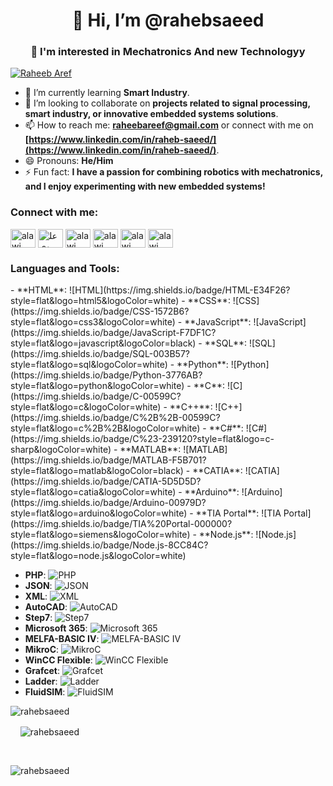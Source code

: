 <h1 align="center">👋 Hi, I’m @rahebsaeed</h1>
<h3 align="center">👀 I'm interested in Mechatronics And new Technologyy</h3>
<p align="left"> <a href="https://twitter.com/" target="blank"><img src="https://img.shields.io/twitter/follow/:RaheebAref" alt="Raheeb Aref" /></a> </p>

- 🌱 I’m currently learning **Smart Industry**.
- 💞️ I’m looking to collaborate on **projects related to signal processing, smart industry, or innovative embedded systems solutions**.
- 📫 How to reach me: **[raheebareef@gmail.com](mailto:raheebareef@gmail.com)** or connect with me on **[https://www.linkedin.com/in/raheb-saeed/](https://www.linkedin.com/in/raheb-saeed/)**.
- 😄 Pronouns: **He/Him**
- ⚡ Fun fact: **I have a passion for combining robotics with mechatronics, and I enjoy experimenting with new embedded systems!**


<h3 align="left">Connect with me:</h3>
<p align="left">
<a href="https://www.linkedin.com/in/raheb-saeed/" target="blank"><img align="center" src="https://raw.githubusercontent.com/rahuldkjain/github-profile-readme-generator/master/src/images/icons/Social/linked-in-alt.svg" alt="alawi masfar" height="30" width="40" /></a>
<a href="https://www.facebook.com/raheeb.almikhlafy" target="blank"><img align="center" src="https://raw.githubusercontent.com/rahuldkjain/github-profile-readme-generator/master/src/images/icons/Social/facebook.svg" alt="علوي بن أحمد" height="30" width="40" /></a>
<a href="https://www.instagram.com/raheeb_aref/" target="blank"><img align="center" src="https://raw.githubusercontent.com/rahuldkjain/github-profile-readme-generator/master/src/images/icons/Social/instagram.svg" alt="alawi masfar" height="30" width="40" /></a>
<a href="https://twitter.com/RaheebAref" target="blank"><img align="center" src="https://support-assets.githubassets.com/packs/static/app/assets/images/footer/twitter-0f757c30303936ee3905.svg" alt="alawi masfar" height="30" width="40" /></a>
<a href="https://www.researchgate.net/profile/Raheb-Saeed-2" target="blank"><img align="center" src="https://c5.rgstatic.net/m/42199702882742/images/favicon/favicon-32x32.png" alt="alawi masfar" height="30" width="40" /></a>
<a href="https://orcid.org/0009-0005-5613-8767" target="blank"><img align="center" src="https://orcid.org/assets/vectors/orcid.logo.icon.svg" alt="alawi masfar" height="30" width="40" /></a>
</p>

<h3 align="left">Languages and Tools:</h3>
- **HTML**: ![HTML](https://img.shields.io/badge/HTML-E34F26?style=flat&logo=html5&logoColor=white) - **CSS**: ![CSS](https://img.shields.io/badge/CSS-1572B6?style=flat&logo=css3&logoColor=white) - **JavaScript**: ![JavaScript](https://img.shields.io/badge/JavaScript-F7DF1C?style=flat&logo=javascript&logoColor=black) - **SQL**: ![SQL](https://img.shields.io/badge/SQL-003B57?style=flat&logo=sql&logoColor=white) - **Python**: ![Python](https://img.shields.io/badge/Python-3776AB?style=flat&logo=python&logoColor=white) - **C**: ![C](https://img.shields.io/badge/C-00599C?style=flat&logo=c&logoColor=white) - **C++**: ![C++](https://img.shields.io/badge/C%2B%2B-00599C?style=flat&logo=c%2B%2B&logoColor=white) - **C#**: ![C#](https://img.shields.io/badge/C%23-239120?style=flat&logo=c-sharp&logoColor=white) - **MATLAB**: ![MATLAB](https://img.shields.io/badge/MATLAB-F5B701?style=flat&logo=matlab&logoColor=black) - **CATIA**: ![CATIA](https://img.shields.io/badge/CATIA-5D5D5D?style=flat&logo=catia&logoColor=white) - **Arduino**: ![Arduino](https://img.shields.io/badge/Arduino-00979D?style=flat&logo=arduino&logoColor=white) - **TIA Portal**: ![TIA Portal](https://img.shields.io/badge/TIA%20Portal-000000?style=flat&logo=siemens&logoColor=white) - **Node.js**: ![Node.js](https://img.shields.io/badge/Node.js-8CC84C?style=flat&logo=node.js&logoColor=white)

- **PHP**: ![PHP](https://img.shields.io/badge/PHP-777BB4?style=flat&logo=php&logoColor=white)
- **JSON**: ![JSON](https://img.shields.io/badge/JSON-000000?style=flat&logo=json&logoColor=white)
- **XML**: ![XML](https://img.shields.io/badge/XML-000000?style=flat&logo=xml&logoColor=white)
- **AutoCAD**: ![AutoCAD](https://img.shields.io/badge/AutoCAD-#D81D4A?style=flat&logo=autocad&logoColor=white)
- **Step7**: ![Step7](https://img.shields.io/badge/Step7-00A3E0?style=flat&logo=siemens&logoColor=white)
- **Microsoft 365**: ![Microsoft 365](https://img.shields.io/badge/Microsoft%20365-0078D4?style=flat&logo=microsoft&logoColor=white)
- **MELFA-BASIC IV**: ![MELFA-BASIC IV](https://img.shields.io/badge/MELFA-BASIC%20IV-0078D4?style=flat&logo=siemens&logoColor=white)
- **MikroC**: ![MikroC](https://img.shields.io/badge/MikroC-000000?style=flat&logo=c&logoColor=white)
- **WinCC Flexible**: ![WinCC Flexible](https://img.shields.io/badge/WinCC%20Flexible-000000?style=flat&logo=siemens&logoColor=white)
- **Grafcet**: ![Grafcet](https://img.shields.io/badge/Grafcet-FF5733?style=flat&logo=automation&logoColor=white)
- **Ladder**: ![Ladder](https://img.shields.io/badge/Ladder-0066CC?style=flat&logo=automation&logoColor=white)
- **FluidSIM**: ![FluidSIM](https://img.shields.io/badge/FluidSIM-0078D4?style=flat&logo=siemens&logoColor=white)

<p><img align="left" src="https://github-readme-stats.vercel.app/api?username=rahebsaeed&show_icons=true&locale=en" alt="rahebsaeed" /></p>&nbsp&nbsp&nbsp&nbsp&nbsp&nbsp&nbsp&nbsp&nbsp&nbsp
<p>&nbsp&nbsp&nbsp&nbsp<img align="center" src="https://github-readme-stats.vercel.app/api/top-langs?username=rahebsaeed&show_icons=true&locale=en&layout=compact" alt="rahebsaeed" /></p><br/>
<p>&nbsp&nbsp&nbsp&nbsp&nbsp&nbsp&nbsp&nbsp&nbsp&nbsp&nbsp&nbsp&nbsp&nbsp&nbsp&nbsp&nbsp&nbsp&nbsp&nbsp<img align="left" src="https://github-readme-streak-stats.herokuapp.com/?user=rahebsaeed&" alt="rahebsaeed" /></p>

